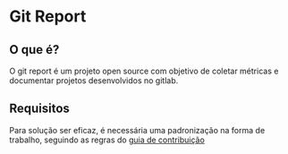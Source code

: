 # Git Report

## O que é?
O git report é um projeto open source com objetivo de coletar métricas e documentar projetos desenvolvidos no gitlab.

## Requisitos
Para solução ser eficaz, é necessária uma padronização na forma de trabalho, seguindo as regras do [guia de contribuição](CONTRIBUTING.MD)
